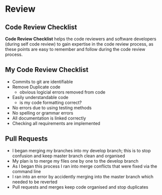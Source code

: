 # Review

## Code Review Checklist 

 **Code Review Checklist** helps the code reviewers and software developers 
 (during self code review) to gain expertise in the code review process, 
 as these points are easy to remember and follow during the code review process.
 
 
 ## My Code Review Checklist 
 * Commits to git are identifiable
 * Remove Duplicate code
	* obvious logicial errors removed from code 
 * Easily understandable code 
    * is my code formatting correct?
 * No errors due to using testing methods
 * No spelling or grammar errors 
 * All documentation is linked correctly 
 * Checking all requirements are implemented

 ## Pull Requests
 * I began merging my branches into my develop branch; this is to stop confusion and keep master branch clean and organised
 * My plan is to merge my files one by one to the develop branch
 * As I began this process I ran into merge conflicts that were fixed via the command line
 * I ran into an error by accidently merging into the master branch which needed to be reverted
 * Pull requests and merges keep code organised and stop duplicates 


 
 
 
 

 
 
 